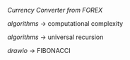 *Currency Converter from FOREX*

*algorithms* -> computational complexity

*algorithms* -> universal recursion

*drawio* -> FIBONACCI